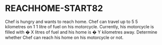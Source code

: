 # REACHHOME-START82
Chef is hungry and wants to reach home.  Chef can travel up to  5 5 kilometres on  1 1 litre of fuel on his motorcycle. Currently, his motorcycle is filled with  � X litres of fuel and his home is  � Y kilometres away.  Determine whether Chef can reach his home on his motorcycle or not.
